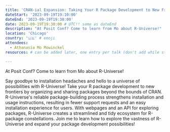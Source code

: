 ```yaml
---
title: 'CRAN-ial Expansion: Taking Your R Package Development to New Frontiers with R-Universe'
dateStart: '2023-09-19T19:10:00'
dateEnd: '2023-09-19T19:30:00'
date: 2023-09-19T19:30:00 # UTC!! same as dateEnd
description: "At Posit Conf? Come to learn from Mo about R-Universe!"
location: 'Chicago'
country: '🇺🇸' # emoji
attendees:
  - Athanasia Mo Mowinckel
resources: # can be added later, one entry per talk (don't add while still empty, add once there are resources)

---
```


At Posit Conf? Come to learn from Mo about R-Universe!

Say goodbye to installation headaches and hello to a universe of possibilities with R-Universe! Take your R package development to new frontiers by organizing and sharing packages beyond the bounds of CRAN. R-Universe's reliable package-building process strengthens installation and usage instructions, resulting in fewer support requests and an easy installation experience for users. With webpages and an API for exploring packages, R-Universe creates a streamlined and tidy ecosystem for R-package constellations. Join me to learn how to explore the vastness of R-Universe and expand your package development possibilities!
